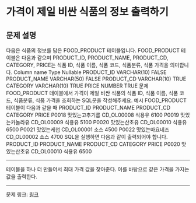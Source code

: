 # 가격이 제일 비싼 식품의 정보 출력하기
## 문제 설명

다음은 식품의 정보를 담은 FOOD_PRODUCT 테이블입니다. FOOD_PRODUCT 테이블은 다음과 같으며 PRODUCT_ID, PRODUCT_NAME, PRODUCT_CD, CATEGORY, PRICE는 식품 ID, 식품 이름, 식품 코드, 식품분류, 식품 가격을 의미합니다.
Column name	Type	Nullable
PRODUCT_ID	VARCHAR(10)	FALSE
PRODUCT_NAME	VARCHAR(50)	FALSE
PRODUCT_CD	VARCHAR(10)	TRUE
CATEGORY	VARCHAR(10)	TRUE
PRICE	NUMBER	TRUE
문제
FOOD_PRODUCT 테이블에서 가격이 제일 비싼 식품의 식품 ID, 식품 이름, 식품 코드, 식품분류, 식품 가격을 조회하는 SQL문을 작성해주세요.
예시
FOOD_PRODUCT 테이블이 다음과 같을 때
PRODUCT_ID	PRODUCT_NAME	PRODUCT_CD	CATEGORY	PRICE
P0018	맛있는고추기름	CD_OL00008	식용유	6100
P0019	맛있는카놀라유	CD_OL00009	식용유	5100
P0020	맛있는산초유	CD_OL00010	식용유	6500
P0021	맛있는케첩	CD_OL00001	소스	4500
P0022	맛있는마요네즈	CD_OL00002	소스	4700
SQL을 실행하면 다음과 같이 출력되어야 합니다.
PRODUCT_ID	PRODUCT_NAME	PRODUCT_CD	CATEGORY	PRICE
P0020	맛있는산초유	CD_OL00010	식용유	6500

***

테이블을 하나 더 만들어서 최대 가격 값을 찾아준다. 이를 바탕으로 같은 가격을 가지는 값을 출력한다.

***
문제 링크: [링크](https://school.programmers.co.kr/learn/courses/30/lessons/131115)
